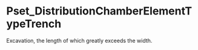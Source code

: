 # Pset_DistributionChamberElementTypeTrench

Excavation, the length of which greatly exceeds the width.<!-- end of definition -->
